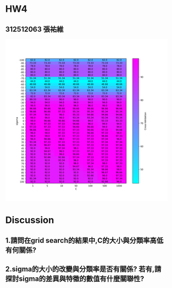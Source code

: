 # HW4
## 312512063 張祐維
<img src="./images/cv.png"/>

# Discussion
## 1.請問在grid search的結果中,C的大小與分類率高低有何關係?
## 2.sigma的大小的改變與分類率是否有關係? 若有,請探討sigma的差異與特徵的數值有什麼關聯性?